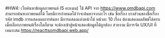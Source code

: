 #HW4: เว็บค้นหาข้อมูลภาพยนต์ (5 คะแนน)
ใช้ API จาก https://www.omdbapi.com
สามารถค้นหาภาพยนต์ได้ โดยมีการกำหนดได้ว่าจะค้นหาจากอะไร เช่น ชื่อเรื่อง บางส่วนของชื่อเรื่อง รหัส imdb
การแสดงผลการค้นหา มีการแสดงแบ่งหน้าได้ หน้าละ 10 เรื่อง ต้องแสดงผลลัพธ์ได้ครบ
เมื่อเลือกภาพยนต์เรื่องใดก็ตาม จะต้องเข้าสู่หน้าแสดงข้อมูลได้ถูกต้อง สวยงาม
มีการจัด UX/UI ที่เหมาะสม
https://reacttsomdbapi.web.app/
